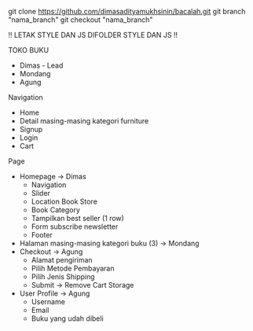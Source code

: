 git clone https://github.com/dimasadityamukhsinin/bacalah.git
git branch "nama_branch"
git checkout "nama_branch"

!! LETAK STYLE DAN JS DIFOLDER STYLE DAN JS !!

TOKO BUKU
- Dimas - Lead
- Mondang
- Agung


Navigation
- Home
- Detail masing-masing kategori furniture
- Signup
- Login
- Cart


Page
- Homepage → Dimas
    - Navigation
    - Slider
    - Location Book Store
    - Book Category
    - Tampilkan best seller (1 row)
    - Form subscribe newsletter
    - Footer
- Halaman masing-masing kategori buku (3) → Mondang
- Checkout → Agung
    - Alamat pengiriman
    - Pilih Metode Pembayaran
    - Pilih Jenis Shipping
    - Submit → Remove Cart Storage
- User Profile → Agung
    - Username
    - Email
    - Buku yang udah dibeli
